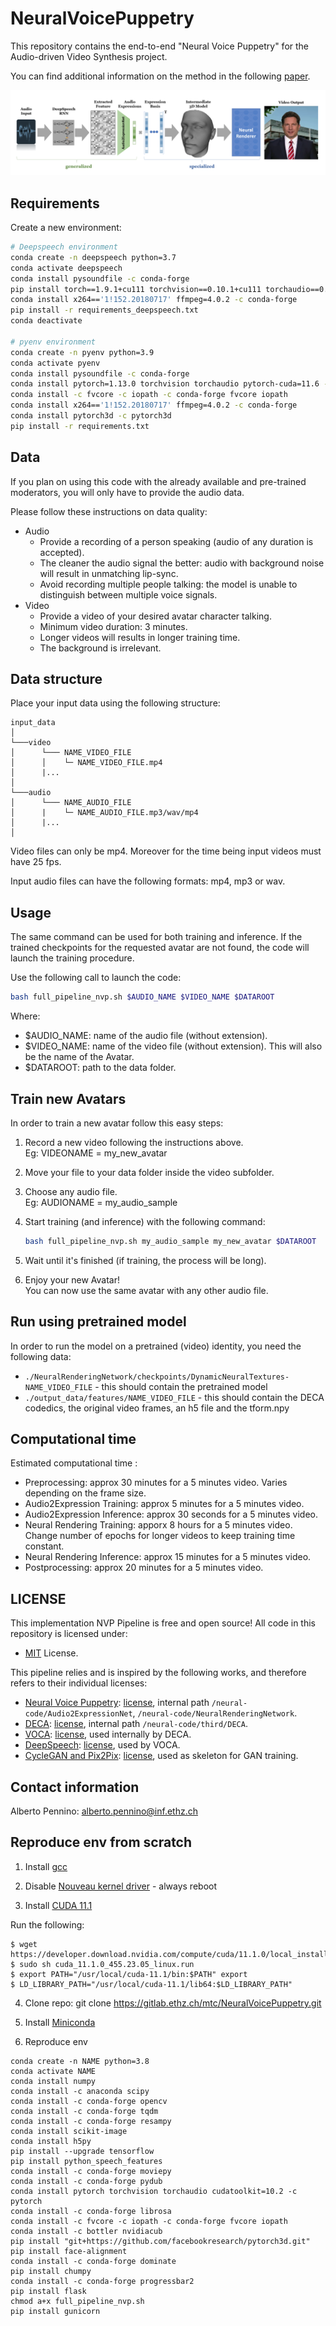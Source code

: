 # NeuralVoicePuppetry

This repository contains the  end-to-end "Neural Voice Puppetry" for the Audio-driven Video Synthesis project.

You can find additional information on the method in the following [paper](https://arxiv.org/abs/1912.05566).

![NeuralVoicePuppetry](media/pipeline.png "NeuralVoicePuppetry")

## Requirements
Create a new environment:

```bash
# Deepspeech environment
conda create -n deepspeech python=3.7
conda activate deepspeech
conda install pysoundfile -c conda-forge
pip install torch==1.9.1+cu111 torchvision==0.10.1+cu111 torchaudio==0.9.1 -f https://download.pytorch.org/whl/torch_stable.html 
conda install x264=='1!152.20180717' ffmpeg=4.0.2 -c conda-forge
pip install -r requirements_deepspeech.txt
conda deactivate

# pyenv environment
conda create -n pyenv python=3.9
conda activate pyenv
conda install pysoundfile -c conda-forge 
conda install pytorch=1.13.0 torchvision torchaudio pytorch-cuda=11.6 -c pytorch -c nvidia
conda install -c fvcore -c iopath -c conda-forge fvcore iopath 
conda install x264=='1!152.20180717' ffmpeg=4.0.2 -c conda-forge
conda install pytorch3d -c pytorch3d
pip install -r requirements.txt
```

## Data
If you plan on using this code with the already available and pre-trained moderators, you will only have to provide the audio data. 

Please follow these instructions on data quality: 
- Audio 
    - Provide a recording of a person speaking (audio of any duration is accepted).
    - The cleaner the audio signal the better: audio with background noise will result in unmatching lip-sync.
    - Avoid recording multiple people talking: the model is unable to distinguish between multiple voice signals.
- Video
    - Provide a video of your desired avatar character talking.
    - Minimum video duration: 3 minutes.
    - Longer videos will results in longer training time.
    - The background is irrelevant.
  
## Data structure

Place your input data using the following structure:

```
input_data
│
└───video
│      └─── NAME_VIDEO_FILE
│      │    └─ NAME_VIDEO_FILE.mp4
│      |...
│
└───audio
│      └─── NAME_AUDIO_FILE
│      |    └─ NAME_AUDIO_FILE.mp3/wav/mp4
│      |...
│   
```

Video files can only be mp4. Moreover for the time being input videos must have 25 fps.

Input audio files can have the following formats: mp4, mp3 or wav.

## Usage
The same command can be used for both training and inference. If the trained checkpoints for the requested avatar are not found, the code will launch the training procedure.

Use the following call to launch the code:
```bash
bash full_pipeline_nvp.sh $AUDIO_NAME $VIDEO_NAME $DATAROOT 
```
Where:
- $AUDIO_NAME: name of the audio file (without extension).
- $VIDEO_NAME: name of the video file (without extension). This will also be the name of the Avatar. 
- $DATAROOT: path to the data folder.

## Train new Avatars
In order to train a new avatar follow this easy steps:

1. Record a new video following the instructions above. \
    Eg: VIDEONAME = my_new_avatar
2. Move your file to your data folder inside the video subfolder. 

3. Choose any audio file. \
    Eg: AUDIONAME = my_audio_sample

4. Start training (and inference) with the following command:
    ```bash
    bash full_pipeline_nvp.sh my_audio_sample my_new_avatar $DATAROOT
    ```

5. Wait until it's finished (if training, the process will be long).
6. Enjoy your new Avatar! \
    You can now use the same avatar with any other audio file.

## Run using pretrained model
In order to run the model on a pretrained (video) identity, you need the following data:
- `./NeuralRenderingNetwork/checkpoints/DynamicNeuralTextures-NAME_VIDEO_FILE`  - this should contain the pretrained model
- `./output_data/features/NAME_VIDEO_FILE` - this should contain the DECA codedics, the original video frames, an h5 file and the tform.npy 

## Computational time 
Estimated computational time : 
* Preprocessing: approx 30 minutes for a 5 minutes video. Varies depending on the frame size.
* Audio2Expression Training: approx 5 minutes for a 5 minutes video.
* Audio2Expression Inference: approx 30 seconds for a 5 minutes video.
* Neural Rendering Training: apporx 8 hours for a 5 minutes video. Change number of epochs for longer videos to keep training time constant.
* Neural Rendering Inference: approx 15 minutes for a 5 minutes video.
* Postprocessing: approx 20 minutes for a 5 minutes video.

## LICENSE

This implementation NVP Pipeline is free and open source! All code in this repository is licensed under:

* [MIT](LICENSE) License.

This pipeline relies and is inspired by the following works, and therefore refers to their individual licenses:

- [Neural Voice Puppetry](https://web.archive.org/web/20201113014501/https://github.com/JustusThies/NeuralVoicePuppetry): [license](https://gitlab.ethz.ch/mtc/video-synthesis/.NeuralVoicePuppetry/-/blob/0fc75ba2edfdfd5655984f1515bfe06de880d91d/LICENSE), internal path `/neural-code/Audio2ExpressionNet`, `/neural-code/NeuralRenderingNetwork`.
- [DECA](https://github.com/YadiraF/DECA): [license](https://github.com/YadiraF/DECA/blob/master/LICENSE), internal path `/neural-code/third/DECA`.
- [VOCA](https://github.com/TimoBolkart/voca): [license](https://voca.is.tue.mpg.de/license), used internally by DECA.
- [DeepSpeech](https://github.com/mozilla/DeepSpeech): [license](https://github.com/mozilla/DeepSpeech/blob/master/LICENSE), used by VOCA.
- [CycleGAN and Pix2Pix](https://github.com/junyanz/pytorch-CycleGAN-and-pix2pix): [license](https://github.com/junyanz/pytorch-CycleGAN-and-pix2pix/blob/master/LICENSE), used as skeleton for GAN training.


## Contact information

Alberto Pennino: [alberto.pennino@inf.ethz.ch](alberto.pennino@inf.ethz.ch)


## Reproduce env from scratch

1. Install [gcc](https://linuxize.com/post/how-to-install-gcc-compiler-on-ubuntu-18-04/)

2. Disable [Nouveau kernel driver](https://linuxconfig.org/how-to-disable-nouveau-nvidia-driver-on-ubuntu-18-04-bionic-beaver-linux/) - always reboot 

3. Install [CUDA 11.1](https://developer.nvidia.com/cuda-11.1.0-download-archive?target_os=Linux&target_arch=x86_64&target_distro=Ubuntu&target_version=1804&target_type=runfilelocal)

Run the following:

```
$ wget https://developer.download.nvidia.com/compute/cuda/11.1.0/local_installers/cuda_11.1.0_455.23.05_linux.run
$ sudo sh cuda_11.1.0_455.23.05_linux.run 
$ export PATH="/usr/local/cuda-11.1/bin:$PATH" export
$ LD_LIBRARY_PATH="/usr/local/cuda-11.1/lib64:$LD_LIBRARY_PATH"
```

4. Clone repo: git clone https://gitlab.ethz.ch/mtc/NeuralVoicePuppetry.git

5. Install [Miniconda](https://docs.conda.io/projects/conda/en/latest/user-guide/install/linux.html)

6. Reproduce env

```
conda create -n NAME python=3.8
conda activate NAME
conda install numpy
conda install -c anaconda scipy
conda install -c conda-forge opencv
conda install -c conda-forge tqdm
conda install -c conda-forge resampy
conda install scikit-image
conda install h5py
pip install --upgrade tensorflow
pip install python_speech_features
conda install -c conda-forge moviepy
conda install -c conda-forge pydub
conda install pytorch torchvision torchaudio cudatoolkit=10.2 -c pytorch
conda install -c conda-forge librosa
conda install -c fvcore -c iopath -c conda-forge fvcore iopath
conda install -c bottler nvidiacub
pip install "git+https://github.com/facebookresearch/pytorch3d.git"
pip install face-alignment
conda install -c conda-forge dominate
pip install chumpy
conda install -c conda-forge progressbar2
pip install flask
chmod a+x full_pipeline_nvp.sh
pip install gunicorn
```

<!-- ## Run the api with Gunicorn server

Activate the created environment <br>
`conda activate <name-created-environment>` <br>
Run the server <br>
`gunicorn -w 2 --bind :5000 --error-logfile error.log --timeout 1200 api:app --capture-output --log-level debug` <br>
If your are currently developing you can add the flag for instant reload on code save <br>
`--reload` <br>
If the server is already running, the port 5000 is blocked. Locate it and kill the process to restart it <br>
find the process `ps aux|grep unicorn` and kill it `pkill gunicorn` <br>
Restart again -->



